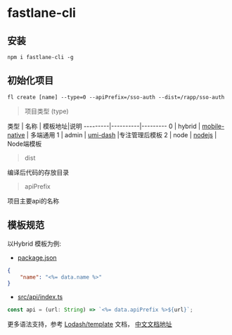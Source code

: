 # fastlane-cli


## 安装

```
npm i fastlane-cli -g
```

## 初始化项目

```
fl create [name] --type=0 --apiPrefix=/sso-auth --dist=/rapp/sso-auth
```

> 项目类型 (type)
  
类型 | 名称 |  模板地址|说明
---------|----------|---------
 0 | hybrid |  [mobile-native](https://git.doctorwork.com/qiexr/public-group/templates/mobile-native) | 多端通用
 1 | admin | [umi-dash](https://git.doctorwork.com/qiexr/public-group/templates/umi-dash) |专注管理后模板
 2 | node | [nodejs](https://git.doctorwork.com/qiexr/public-group/templates/nodejs) | Node端模板

> dist

编译后代码的存放目录

> apiPrefix

项目主要api的名称

## 模板规范

以Hybrid 模板为例:

- [package.json](https://git.doctorwork.com/qiexr/public-group/templates/mobile-native/-/blob/master/package.json#L2) 
```json
{
    "name": "<%= data.name %>"
}
```
-  [src/api/index.ts](https://git.doctorwork.com/qiexr/public-group/templates/mobile-native/-/blob/master/src/api/index.ts#L5)

```js
const api = (url: String) => `<%= data.apiPrefix %>${url}`;
```

更多语法支持，参考 [Lodash/template](https://lodash.com/docs/4.17.15#template) 文档， [中文文档地址](https://www.lodashjs.com/docs/latest#_templatestring-options)